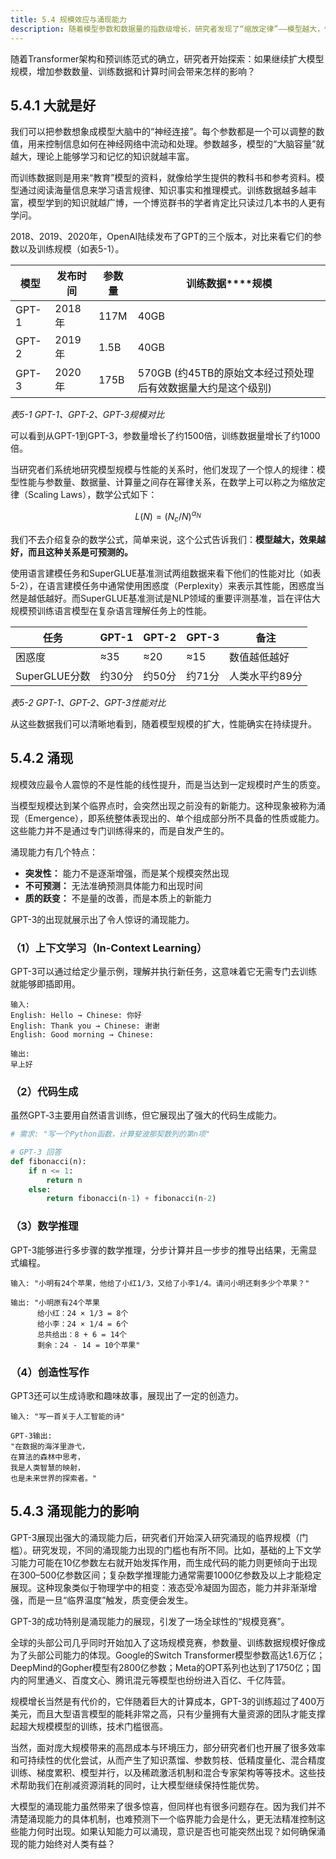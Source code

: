 ```yaml
---
title: 5.4 规模效应与涌现能力
description: 随着模型参数和数据量的指数级增长，研究者发现了“缩放定律”——模型越大，性能越好。更重要的是，当规模达到临界点时，模型会表现出未被直接训练的“涌现能力”，如上下文学习、代码生成和数学推理。以GPT-3为代表的模型的成功，引发了全球性的“规模竞赛”，开启了AI领域对更大、更强模型的探索。
---
```


随着Transformer架构和预训练范式的确立，研究者开始探索：如果继续扩大模型规模，增加参数数量、训练数据和计算时间会带来怎样的影响？

## 5.4.1 大就是好

我们可以把参数想象成模型大脑中的“神经连接”。每个参数都是一个可以调整的数值，用来控制信息如何在神经网络中流动和处理。参数越多，模型的“大脑容量”就越大，理论上能够学习和记忆的知识就越丰富。

而训练数据则是用来“教育”模型的资料，就像给学生提供的教科书和参考资料。模型通过阅读海量信息来学习语言规律、知识事实和推理模式。训练数据越多越丰富，模型学到的知识就越广博，一个博览群书的学者肯定比只读过几本书的人更有学问。

2018、2019、2020年，OpenAI陆续发布了GPT的三个版本，对比来看它们的参数以及训练规模（如表5-1）。

| **模型** | **发布时间** | **参数量** | **训练数据****规模**                                         |
| -------- | ------------ | ---------- | ------------------------------------------------------------ |
| GPT-1    | 2018年       | 117M       | 40GB                                                         |
| GPT-2    | 2019年       | 1.5B       | 40GB                                                         |
| GPT-3    | 2020年       | 175B       | 570GB (约45TB的原始文本经过预处理后有效数据量大约是这个级别) |

*表5-1 GPT-1、GPT-2、GPT-3规模对比*

可以看到从GPT-1到GPT-3，参数量增长了约1500倍，训练数据量增长了约1000倍。

当研究者们系统地研究模型规模与性能的关系时，他们发现了一个惊人的规律：模型性能与参数量、数据量、计算量之间存在幂律关系，在数学上可以称之为缩放定律（Scaling Laws），数学公式如下：

```math
L(N) = (N_c/N)^{\alpha_N}
```

我们不去介绍复杂的数学公式，简单来说，这个公式告诉我们：**模型越大，效果越好，而且这种关系是可预测的。**

使用语言建模任务和SuperGLUE基准测试两组数据来看下他们的性能对比（如表5-2），在语言建模任务中通常使用困惑度（Perplexity）来表示其性能，困惑度当然是越低越好。而SuperGLUE基准测试是NLP领域的重要评测基准，旨在评估大规模预训练语言模型在复杂语言理解任务上的性能。

| **任务**      | **GPT-1** | **GPT-2** | **GPT-3** | **备注**       |
| ------------- | --------- | --------- | --------- | -------------- |
| 困惑度        | ≈35       | ≈20       | ≈15       | 数值越低越好   |
| SuperGLUE分数 | 约30分    | 约50分    | 约71分    | 人类水平约89分 |

*表5-2 GPT-1、GPT-2、GPT-3性能对比*

从这些数据我们可以清晰地看到，随着模型规模的扩大，性能确实在持续提升。

## 5.4.2 涌现

规模效应最令人震惊的不是性能的线性提升，而是当达到一定规模时产生的质变。

当模型规模达到某个临界点时，会突然出现之前没有的新能力。这种现象被称为涌现（Emergence），即系统整体表现出的、单个组成部分所不具备的性质或能力。这些能力并不是通过专门训练得来的，而是自发产生的。

涌现能力有几个特点：

- **突发性：** 能力不是逐渐增强，而是某个规模突然出现
- **不可预测：** 无法准确预测具体能力和出现时间
- **质的跃变：** 不是量的改善，而是本质上的新能力

GPT-3的出现就展示出了令人惊讶的涌现能力。

### （1）上下文学习（In-Context Learning）

GPT-3可以通过给定少量示例，理解并执行新任务，这意味着它无需专门去训练就能够即插即用。

```
输入:
English: Hello → Chinese: 你好
English: Thank you → Chinese: 谢谢
English: Good morning → Chinese:

输出:
早上好
```

### （2）代码生成

虽然GPT‑3主要用自然语言训练，但它展现出了强大的代码生成能力。

```python
# 需求: "写一个Python函数，计算斐波那契数列的第n项"

# GPT-3 回答
def fibonacci(n):
    if n <= 1:
        return n
    else:
        return fibonacci(n-1) + fibonacci(n-2)
```

### （3）数学推理

GPT-3能够进行多步骤的数学推理，分步计算并且一步步的推导出结果，无需显式编程。

```
输入: "小明有24个苹果，他给了小红1/3，又给了小李1/4。请问小明还剩多少个苹果？"

输出: "小明原有24个苹果
      给小红：24 × 1/3 = 8个
      给小李：24 × 1/4 = 6个  
      总共给出：8 + 6 = 14个
      剩余：24 - 14 = 10个苹果"
```

### （4）创造性写作

GPT3还可以生成诗歌和趣味故事，展现出了一定的创造力。

```
输入: "写一首关于人工智能的诗"

GPT-3输出:
"在数据的海洋里游弋，
在算法的森林中思考，
我是人类智慧的映射，
也是未来世界的探索者。"
```


## 5.4.3 涌现能力的影响

GPT-3展现出强大的涌现能力后，研究者们开始深入研究涌现的临界规模（门槛）。研究发现，不同的涌现能力出现的门槛也有所不同。比如，基础的上下文学习能力可能在10亿参数左右就开始发挥作用，而生成代码的能力则更倾向于出现在300–500亿参数区间；复杂数学推理能力通常需要1000亿参数及以上才能稳定展现。这种现象类似于物理学中的相变：液态受冷凝固为固态，能力并非渐渐增强，而是一旦“临界温度”触发，质变便会发生。

GPT-3的成功特别是涌现能力的展现，引发了一场全球性的“规模竞赛”。

全球的头部公司几乎同时开始加入了这场规模竞赛，参数量、训练数据规模好像成为了头部公司能力的体现。Google的Switch Transformer模型参数高达1.6万亿；DeepMind的Gopher模型有2800亿参数；Meta的OPT系列也达到了1750亿；国内的阿里通义、百度文心、腾讯混元等模型也纷纷进入百亿、千亿阵营。

规模增长当然是有代价的，它伴随着巨大的计算成本，GPT-3的训练超过了400万美元，而且大型语言模型的能耗非常之高，只有少量拥有大量资源的团队才能支撑起超大规模模型的训练，技术门槛很高。

当然，面对庞大规模带来的高昂成本与环境压力，部分研究者们也开展了很多效率和可持续性的优化尝试，从而产生了知识蒸馏、参数剪枝、低精度量化、混合精度训练、梯度累积、模型并行，以及稀疏激活机制和混合专家架构等等技术。这些技术帮助我们在削减资源消耗的同时，让大模型继续保持性能优势。

大模型的涌现能力虽然带来了很多惊喜，但同样也有很多问题存在。因为我们并不清楚涌现能力的具体机制，也难预测下一个临界能力会是什么，更无法精准控制这些能力何时出现。如果认知能力可以涌现，意识是否也可能突然出现？如何确保涌现的能力始终对人类有益？